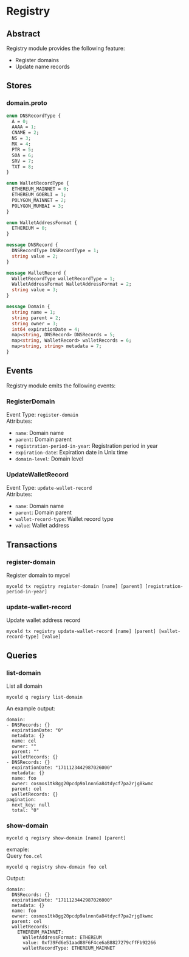 # Registry

## Abstract
Registry module provides the following feature:
- Register domains
- Update name records

## Stores
### domain.proto
```proto
enum DNSRecordType {
  A = 0;
  AAAA = 1;
  CNAME = 2;
  NS = 3;
  MX = 4;
  PTR = 5;
  SOA = 6;
  SRV = 7;
  TXT = 8;
}

enum WalletRecordType {
  ETHEREUM_MAINNET = 0;
  ETHEREUM_GOERLI = 1;
  POLYGON_MAINNET = 2;
  POLYGON_MUMBAI = 3;
}

enum WalletAddressFormat {
  ETHEREUM = 0;
}

message DNSRecord {
  DNSRecordType DNSRecordType = 1;
  string value = 2;
}

message WalletRecord {
  WalletRecordType walletRecordType = 1;
  WalletAddressFormat WalletAddressFormat = 2;
  string value = 3;
}

message Domain {
  string name = 1; 
  string parent = 2; 
  string owner = 3; 
  int64 expirationDate = 4; 
  map<string, DNSRecord> DNSRecords = 5;
  map<string, WalletRecord> walletRecords = 6;
  map<string, string> metadata = 7;
}

```

## Events
Registry module emits the following events:

### RegisterDomain
Event Type: `register-domain`  
Attributes:
- `name`: Domain name
- `parent`: Domain parent
- `registration-period-in-year`:  Registration period in year
- `expiration-date`: Expiration date in Unix time
- `domain-level`: Domain level

### UpdateWalletRecord
Event Type: `update-wallet-record`  
Attributes:
- `name`: Domain name
- `parent`: Domain parent
- `wallet-record-type`: Wallet record type
- `value`: Wallet address


## Transactions
### register-domain
Register domain to mycel  

```
myceld tx registry register-domain [name] [parent] [registration-period-in-year]
```

### update-wallet-record
Update wallet address record  

```
myceld tx registry update-wallet-record [name] [parent] [wallet-record-type] [value]
```

## Queries

### list-domain
List all domain
```
myceld q regisry list-domain
```
An example output:
```
domain:
- DNSRecords: {}
  expirationDate: "0"
  metadata: {}
  name: cel
  owner: ""
  parent: ""
  walletRecords: {}
- DNSRecords: {}
  expirationDate: "1711123442987026000"
  metadata: {}
  name: foo
  owner: cosmos1tk8gg20pcdp9alnnn6a84tdycf7pa2rjg8kwmc
  parent: cel
  walletRecords: {}
pagination:
  next_key: null
  total: "0"
```

### show-domain
```
myceld q regisry show-domain [name] [parent]
```

exmaple:  
Query `foo.cel`  
```
myceld q registry show-domain foo cel
```
Output: 
```
domain:
  DNSRecords: {}
  expirationDate: "1711123442987026000"
  metadata: {}
  name: foo
  owner: cosmos1tk8gg20pcdp9alnnn6a84tdycf7pa2rjg8kwmc
  parent: cel
  walletRecords:
    ETHEREUM_MAINNET:
      WalletAddressFormat: ETHEREUM
      value: 0xf39Fd6e51aad88F6F4ce6aB8827279cffFb92266
      walletRecordType: ETHEREUM_MAINNET
```
